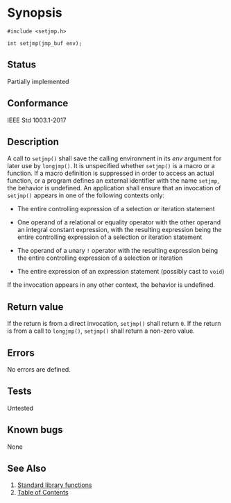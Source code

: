 # Synopsis

`#include <setjmp.h>`

`int setjmp(jmp_buf env);`

## Status

Partially implemented

## Conformance

IEEE Std 1003.1-2017

## Description

A call to `setjmp()` shall save the calling environment in its _env_ argument for later use by `longjmp()`.
It is unspecified whether `setjmp()` is a macro or a function. If a macro definition is suppressed in order to access an
actual function, or a program defines an external identifier with the name `setjmp`, the behavior is undefined.
An application shall ensure that an invocation of `setjmp()` appears in one of the following contexts only:

* The entire controlling expression of a selection or iteration statement

* One operand of a relational or equality operator with the other operand an integral constant expression, with the
resulting expression being the entire controlling expression of a selection or iteration statement

* The operand of a unary `!` operator with the resulting expression being the entire controlling expression of a
selection or iteration

* The entire expression of an expression statement (possibly cast to `void`)

If the invocation appears in any other context, the behavior is undefined.

## Return value

If the return is from a direct invocation, `setjmp()` shall return `0`. If the return is from a call to `longjmp()`,
`setjmp()` shall return a non-zero value.

## Errors

No errors are defined.

## Tests

Untested

## Known bugs

None

## See Also

1. [Standard library functions](../README.md)
2. [Table of Contents](../../../README.md)
